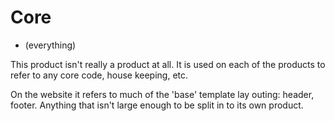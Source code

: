 # Core

- (everything)

This product isn't really a product at all. It is used on each of the products to refer to any core code, house keeping, etc.

On the website it refers to much of the 'base' template lay outing: header, footer. Anything that isn't large enough to be split in to its own product.
